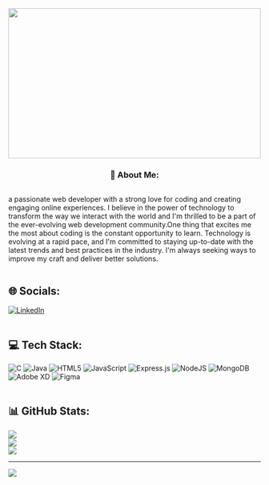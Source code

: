 <img src="https://lh3.googleusercontent.com/drive-viewer/AITFw-xsq6sWPCX3qWs7FIemVRKYBpe4cev9yRMbaFfqYoKa2PcRwx_1U6qZyZbw4v3GCMq6M_b0bjSac-7H9saPn2ET2JH3=s1600" alt="" style="height:300px;width:100%">

<div style="display: flex;flex-direction:column;align-items:center">
  <h3>💫 About Me:</h3>
  <p>a passionate web developer with a strong love for coding and creating engaging online experiences. I believe in the power of technology to transform the way we interact with the world and I'm thrilled to be a part of the ever-evolving web development community.One thing that excites me the most about coding is the constant opportunity to learn. Technology is evolving at a rapid pace, and I'm committed to staying up-to-date with the latest trends and best practices in the industry. I'm always seeking ways to improve my craft and deliver better solutions.</p>
 </div>



## 🌐 Socials:
<a href="https://www.linkedin.com/in/hemanth-dhanamadhavan-39a2a31b5">![LinkedIn](https://img.shields.io/badge/LinkedIn-%230077B5.svg?logo=linkedin&logoColor=white)</a><br><br>

## 💻 Tech Stack:
![C](https://img.shields.io/badge/c-%2300599C.svg?style=flat&logo=c&logoColor=white) ![Java](https://img.shields.io/badge/java-%23ED8B00.svg?style=flat&logo=java&logoColor=white) ![HTML5](https://img.shields.io/badge/html5-%23E34F26.svg?style=flat&logo=html5&logoColor=white) ![JavaScript](https://img.shields.io/badge/javascript-%23323330.svg?style=flat&logo=javascript&logoColor=%23F7DF1E) ![Express.js](https://img.shields.io/badge/express.js-%23404d59.svg?style=flat&logo=express&logoColor=%2361DAFB) ![NodeJS](https://img.shields.io/badge/node.js-6DA55F?style=flat&logo=node.js&logoColor=white) ![MongoDB](https://img.shields.io/badge/MongoDB-%234ea94b.svg?style=flat&logo=mongodb&logoColor=white) ![Adobe XD](https://img.shields.io/badge/Adobe%20XD-470137?style=flat&logo=Adobe%20XD&logoColor=#FF61F6) 	![Figma](https://img.shields.io/badge/figma-%23F24E1E.svg?style=flat&logo=figma&logoColor=white)<br><br>
## 📊 GitHub Stats:
![](https://github-readme-stats.vercel.app/api?username=hemanthd077&theme=radical&hide_border=false&include_all_commits=true&count_private=false)<br/>
![](https://github-readme-streak-stats.herokuapp.com/?user=hemanthd077&theme=radical&hide_border=false)<br/>
![](https://github-readme-stats.vercel.app/api/top-langs/?username=hemanthd077&theme=radical&hide_border=false&include_all_commits=true&count_private=false&layout=compact)<br>

---
[![](https://visitcount.itsvg.in/api?id=hemanthd077&icon=4&color=6)](https://visitcount.itsvg.in)<br><br>
